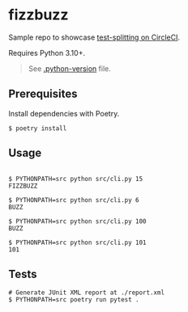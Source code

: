 # fizzbuzz

Sample repo to showcase [test-splitting on CircleCI](https://circleci.com/docs/parallelism-faster-jobs).

Requires Python 3.10+.
> See [.python-version](.python-version) file.

## Prerequisites

Install dependencies with Poetry.

```console
$ poetry install
```

## Usage

```console

$ PYTHONPATH=src python src/cli.py 15
FIZZBUZZ

$ PYTHONPATH=src python src/cli.py 6
BUZZ

$ PYTHONPATH=src python src/cli.py 100
BUZZ

$ PYTHONPATH=src python src/cli.py 101
101
```

## Tests

```console
# Generate JUnit XML report at ./report.xml
$ PYTHONPATH=src poetry run pytest .
```

